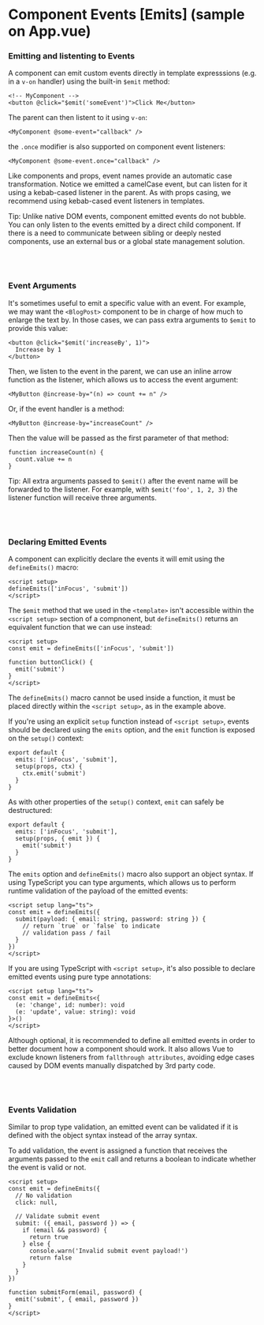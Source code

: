 <h1>Component Events [Emits] (sample on App.vue)</h1>

<h3>Emitting and listenting to Events</h3>

A component can emit custom events directly in template expresssions (e.g. in a `v-on` handler) using the built-in `$emit` method:
```
<!-- MyComponent -->
<button @click="$emit('someEvent')">Click Me</button>
```

The parent can then listent to it using `v-on`:
```
<MyComponent @some-event="callback" />
```

the `.once` modifier is also supported on component event listeners:
```
<MyComponent @some-event.once="callback" />
```

Like components and props, event names provide an automatic case transformation. Notice we emitted a camelCase event, but can listen for it using a kebab-cased listener in the parent. As with props casing, we recommend using kebab-cased event listeners in templates.

Tip: Unlike native DOM events, component emitted events do not bubble. You can only listen to the events emitted by a direct child component. If there is a need to communicate between sibling or deeply nested components, use an external bus or a global state management solution.

<br><br><h3>Event Arguments</h3>

It's sometimes useful to emit a specific value with an event. For example, we may want the `<BlogPost>` component to be in charge of how much to enlarge the text by. In those cases, we can pass extra arguments to `$emit` to provide this value:
```
<button @click="$emit('increaseBy', 1)">
  Increase by 1
</button>
```

Then, we listen to the event in the parent, we can use an inline arrow function as the listener, which allows us to access the event argument:
```
<MyButton @increase-by="(n) => count += n" />
```

Or, if the event handler is a method:
```
<MyButton @increase-by="increaseCount" />
```

Then the value will be passed as the first parameter of that method:
```
function increaseCount(n) {
  count.value += n
}
```

Tip: All extra arguments passed to `$emit()` after the event name will be forwarded to the listener. For example, with `$emit('foo', 1, 2, 3)` the listener function will receive three arguments.


<br><br><h3>Declaring Emitted Events</h3>

A component can explicitly declare the events it will emit using the `defineEmits()` macro:
```
<script setup>
defineEmits(['inFocus', 'submit'])
</script>
```

The `$emit` method that we used in the `<template>` isn't accessible within the `<script setup>` section of a compnonent, but `defineEmits()` returns an equivalent function that we can use instead:
```
<script setup>
const emit = defineEmits(['inFocus', 'submit'])

function buttonClick() {
  emit('submit')
}
</script>
```

The `defineEmits()` macro cannot be used inside a function, it must be placed directly within the `<script setup>`, as in the example above.

If you're using an explicit `setup` function instead of `<script setup>`, events should be declared using the `emits` option, and the `emit` function is exposed on the `setup()` context:
```
export default {
  emits: ['inFocus', 'submit'],
  setup(props, ctx) {
    ctx.emit('submit')
  }
}
```

As with other properties of the `setup()` context, `emit` can safely be destructured:
```
export default {
  emits: ['inFocus', 'submit'],
  setup(props, { emit }) {
    emit('submit')
  }
}
```

The `emits` option and `defineEmits()` macro also support an object syntax. If using TypeScript you can type arguments, which allows us to perform runtime validation of the payload of the emitted events:
```
<script setup lang="ts">
const emit = defineEmits({
  submit(payload: { email: string, password: string }) {
    // return `true` or `false` to indicate
    // validation pass / fail
  }
})
</script>
```

If you are using TypeScript with `<script setup>`, it's also possible to declare emitted events using pure type annotations:
```
<script setup lang="ts">
const emit = defineEmits<{
  (e: 'change', id: number): void
  (e: 'update', value: string): void
}>()
</script>
```

Although optional, it is recommended to define all emitted events in order to better document how a component should work. It also allows Vue to exclude known listeners from `fallthrough attributes`, avoiding edge cases caused by DOM events manually dispatched by 3rd party code.

<br><br><h3>Events Validation</h3>

Similar to prop type validation, an emitted event can be validated if it is defined with the object syntax instead of the array syntax.

To add validation, the event is assigned a function that receives the arguments passed to the `emit` call and returns a boolean to indicate whether the event is valid or not.
```
<script setup>
const emit = defineEmits({
  // No validation
  click: null,

  // Validate submit event
  submit: ({ email, password }) => {
    if (email && password) {
      return true
    } else {
      console.warn('Invalid submit event payload!')
      return false
    }
  }
})

function submitForm(email, password) {
  emit('submit', { email, password })
}
</script>
```